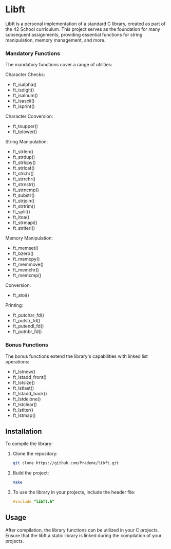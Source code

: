 # Libft
Libft is a personal implementation of a standard C library, created as part of the 42 School curriculum. This project serves as the foundation for many subsequent assignments, providing essential functions for string manipulation, memory management, and more.

### Mandatory Functions
The mandatory functions cover a range of utilities:

Character Checks:
- ft_isalpha()
- ft_isdigit()
- ft_isalnum()
- ft_isascii()
- ft_isprint()

Character Conversion:
- ft_toupper()
- ft_tolower()

String Manipulation:
- ft_strlen()
- ft_strdup()
- ft_strlcpy()
- ft_strlcat()
- ft_strchr()
- ft_strrchr()
- ft_strnstr()
- ft_strncmp()
- ft_substr()
- ft_strjoin()
- ft_strtrim()
- ft_split()
- ft_itoa()
- ft_strmapi()
- ft_striteri()
  
Memory Manipulation:
- ft_memset()
- ft_bzero()
- ft_memcpy()
- ft_memmove()
- ft_memchr()
- ft_memcmp()

Conversion:
- ft_atoi()

Printing:
- ft_putchar_fd()
- ft_putstr_fd()
- ft_putendl_fd()
- ft_putnbr_fd()

### Bonus Functions
The bonus functions extend the library's capabilities with linked list operations:

- ft_lstnew()
- ft_lstadd_front()
- ft_lstsize()
- ft_lstlast()
- ft_lstadd_back()
- ft_lstdelone()
- ft_lstclear()
- ft_lstiter()
- ft_lstmap()

## Installation
To compile the library:

1. Clone the repository:

    ```bash
    git clone https://github.com/Pradene/libft.git
    ```
   
2. Build the project:

    ```bash
    make
    ```

3. To use the library in your projects, include the header file:
    ```c
    #include "libft.h"
    ```

## Usage
After compilation, the library functions can be utilized in your C projects. Ensure that the libft.a static library is linked during the compilation of your projects.

